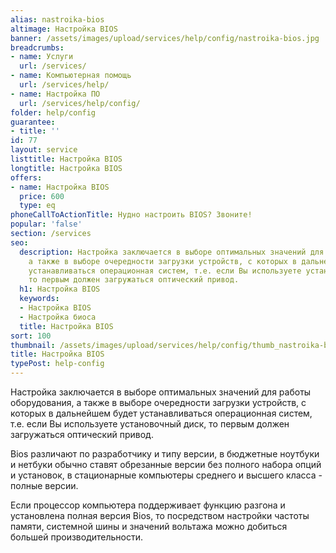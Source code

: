 ```yaml
---
alias: nastroika-bios
altimage: Настройка BIOS
banner: /assets/images/upload/services/help/config/nastroika-bios.jpg
breadcrumbs:
- name: Услуги
  url: /services/
- name: Компьютерная помощь
  url: /services/help/
- name: Настройка ПО
  url: /services/help/config/
folder: help/config
guarantee:
- title: ''
id: 77
layout: service
listtitle: Настройка BIOS
longtitle: Настройка BIOS
offers:
- name: Настройка BIOS
  price: 600
  type: eq
phoneCallToActionTitle: Нудно настроить BIOS? Звоните!
popular: 'false'
section: /services
seo:
  description: Настройка заключается в выборе оптимальных значений для работы оборудования,
    а также в выборе очередности загрузки устройств, с которых в дальнейшем будет
    устанавливаться операционная систем, т.е. если Вы используете установочный диск,
    то первым должен загружаться оптический привод.
  h1: Настройка BIOS
  keywords:
  - Настройка BIOS
  - Настройка биоса
  title: Настройка BIOS
sort: 100
thumbnail: /assets/images/upload/services/help/config/thumb_nastroika-bios.jpg
title: Настройка BIOS
typePost: help-config
---
```

Настройка заключается в выборе оптимальных значений для работы оборудования, а также в выборе очередности загрузки устройств, с которых в дальнейшем будет устанавливаться операционная систем, т.е. если Вы используете установочный диск, то первым должен загружаться оптический привод.

Bios различают по разработчику и типу версии, в бюджетные ноутбуки и нетбуки обычно ставят обрезанные версии без полного набора опций и установок, в стационарные компьютеры среднего и высшего класса - полные версии.

Если процессор компьютера поддерживает функцию разгона и установлена полная версия Bios, то посредством настройки частоты памяти, системной шины и значений вольтажа можно добиться большей производительности.